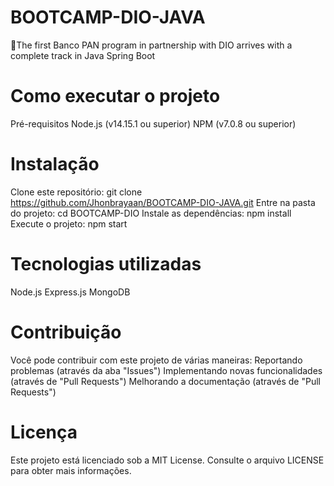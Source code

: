 # BOOTCAMP-DIO-JAVA
🚀The first Banco PAN program in partnership with DIO arrives with a complete track in Java Spring Boot


# Como executar o projeto
Pré-requisitos
Node.js (v14.15.1 ou superior)
NPM (v7.0.8 ou superior)

# Instalação
Clone este repositório: git clone https://github.com/Jhonbrayaan/BOOTCAMP-DIO-JAVA.git
Entre na pasta do projeto: cd BOOTCAMP-DIO
Instale as dependências: npm install
Execute o projeto: npm start

# Tecnologias utilizadas
Node.js
Express.js
MongoDB

# Contribuição
Você pode contribuir com este projeto de várias maneiras:
Reportando problemas (através da aba "Issues")
Implementando novas funcionalidades (através de "Pull Requests")
Melhorando a documentação (através de "Pull Requests")

# Licença
Este projeto está licenciado sob a MIT License. Consulte o arquivo LICENSE para obter mais informações.
